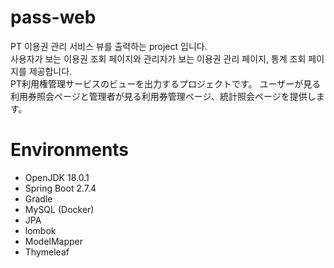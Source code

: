 # pass-web
PT 이용권 관리 서비스 뷰를 출력하는 project 입니다.  
사용자가 보는 이용권 조회 페이지와 관리자가 보는 이용권 관리 페이지, 통계 조회 페이지를 제공합니다.  
PT利用権管理サービスのビューを出力するプロジェクトです。 
ユーザーが見る利用券照会ページと管理者が見る利用券管理ページ、統計照会ページを提供します。

# Environments
- OpenJDK 18.0.1  
- Spring Boot 2.7.4  
- Gradle  
- MySQL (Docker)  
- JPA  
- lombok  
- ModelMapper  
- Thymeleaf  
